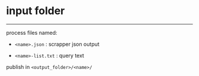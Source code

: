 ﻿# input folder

___

process files named:

- `<name>.json` : scrapper json output

- `<name>-list.txt` : query text

publish in `<output_folder>/<name>/`
